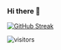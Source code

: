 ### Hi there 👋

[![GitHub Streak](https://github-readme-streak-stats.herokuapp.com?user=marcbrigham&theme=vue-dark)](https://git.io/streak-stats)

![visitors](https://visitor-badge.glitch.me/badge?page_id=marcbrigham&left_color=#70d44b&right_color=#273849)
<!--

Here are some ideas to get you started:

- 🔭 I’m currently working on ...
- 🌱 I’m currently learning ...
- 👯 I’m looking to collaborate on ...
- 🤔 I’m looking for help with ...
- 💬 Ask me about ...
- 📫 How to reach me: ...
- 😄 Pronouns: ...
- ⚡ Fun fact: ...
-->
